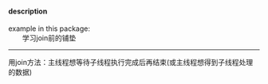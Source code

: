 #### description
example in this package:  
&emsp;&emsp;学习join前的铺垫
	 
*** 
用join方法：主线程想等待子线程执行完成后再结束(或主线程想得到子线程处理的数据)

